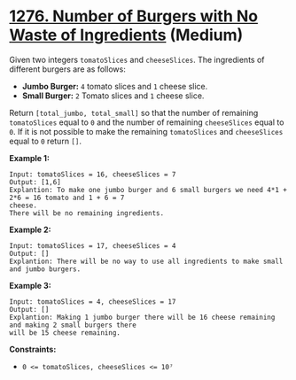 # [1276. Number of Burgers with No Waste of Ingredients][link] (Medium)

[link]: https://leetcode.com/problems/number-of-burgers-with-no-waste-of-ingredients/

Given two integers `tomatoSlices` and `cheeseSlices`. The ingredients of different burgers are as
follows:

- **Jumbo Burger:** `4` tomato slices and `1` cheese slice.
- **Small Burger:** `2` Tomato slices and `1` cheese slice.

Return `[total_jumbo, total_small]` so that the number of remaining `tomatoSlices` equal to `0` and
the number of remaining `cheeseSlices` equal to `0`. If it is not possible to make the remaining
`tomatoSlices` and `cheeseSlices` equal to `0` return `[]`.

**Example 1:**

```
Input: tomatoSlices = 16, cheeseSlices = 7
Output: [1,6]
Explantion: To make one jumbo burger and 6 small burgers we need 4*1 + 2*6 = 16 tomato and 1 + 6 = 7
cheese.
There will be no remaining ingredients.
```

**Example 2:**

```
Input: tomatoSlices = 17, cheeseSlices = 4
Output: []
Explantion: There will be no way to use all ingredients to make small and jumbo burgers.
```

**Example 3:**

```
Input: tomatoSlices = 4, cheeseSlices = 17
Output: []
Explantion: Making 1 jumbo burger there will be 16 cheese remaining and making 2 small burgers there
will be 15 cheese remaining.
```

**Constraints:**

- `0 <= tomatoSlices, cheeseSlices <= 10⁷`
